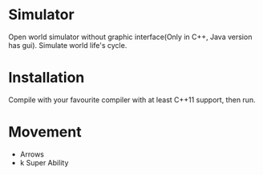 # Simulator
Open world simulator without graphic interface(Only in C++, Java version has gui). Simulate world life's cycle. 

# Installation
Compile with your favourite compiler with at least C++11 support, then run.

# Movement
- Arrows
- k Super Ability

